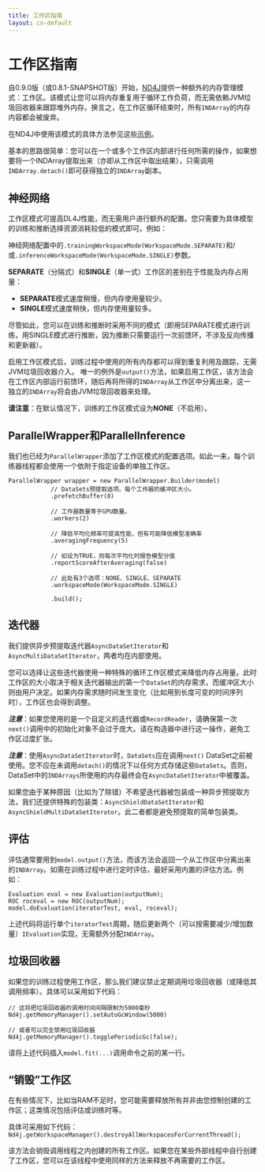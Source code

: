 ```yaml
---
title: 工作区指南
layout: cn-default
---
```


# 工作区指南

自0.9.0版（或0.8.1-SNAPSHOT版）开始，[ND4J](http://nd4j.org/)提供一种额外的内存管理模式：工作区。该模式让您可以将内存重复用于循环工作负荷，而无需依赖JVM垃圾回收器来跟踪堆外内存。换言之，在工作区循环结束时，所有`INDArray`的内存内容都会被废弃。

在ND4J中使用该模式的具体方法参见这些[示例](https://github.com/eclipse/deeplearning4j-examples/blob/58cc1b56515458003fdd7b606f6451aee851b8c3/nd4j-examples/src/main/java/org/nd4j/examples/Nd4jEx15_Workspaces.java)。

基本的思路很简单：您可以在一个或多个工作区内部进行任何所需的操作，如果想要将一个INDArray提取出来（亦即从工作区中取出结果），只需调用`INDArray.detach()`即可获得独立的`INDArray`副本。

## 神经网络

工作区模式可提高DL4J性能，而无需用户进行额外的配置。您只需要为具体模型的训练和推断选择资源消耗较低的模式即可。例如：

神经网络配置中的`.trainingWorkspaceMode(WorkspaceMode.SEPARATE)`和/或`.inferenceWorkspaceMode(WorkspaceMode.SINGLE)`参数。 

**SEPARATE**（分隔式）和**SINGLE**（单一式）工作区的差别在于性能及内存占用量：

* **SEPARATE**模式速度稍慢，但内存使用量较少。
* **SINGLE**模式速度稍快，但内存使用量较多。

尽管如此，您可以在训练和推断时采用不同的模式（即用SEPARATE模式进行训练，用SINGLE模式进行推断，因为推断只需要运行一次前馈环，不涉及反向传播和更新器）。

启用工作区模式后，训练过程中使用的所有内存都可以得到重复利用及跟踪，无需JVM垃圾回收器介入。
唯一的例外是`output()`方法，如果启用工作区，该方法会在工作区内部运行前馈环，随后再将所得的`INDArray`从工作区中分离出来，这一独立的`INDArray`将会由JVM垃圾回收器来处理。

**请注意**：在默认情况下，训练的工作区模式设为**NONE**（不启用）。

## ParallelWrapper和ParallelInference

我们也已经为`ParallelWrapper`添加了工作区模式的配置选项。如此一来，每个训练器线程都会使用一个依附于指定设备的单独工作区。


```
ParallelWrapper wrapper = new ParallelWrapper.Builder(model)
            // DataSets预提取选项。每个工作器的缓冲区大小。
            .prefetchBuffer(8)

            // 工作器数量等于GPU数量。
            .workers(2)

            // 降低平均化频率可提高性能，但有可能降低模型准确率
            .averagingFrequency(5)

            // 如设为TRUE，则每次平均化时报告模型分值
            .reportScoreAfterAveraging(false)

            // 此处有3个选项：NONE、SINGLE、SEPARATE
            .workspaceMode(WorkspaceMode.SINGLE)

            .build();
```

## 迭代器

我们提供异步预提取迭代器`AsyncDataSetIterator`和`AsyncMultiDataSetIterator`，两者均在内部使用。 

您可以选择让这些迭代器使用一种特殊的循环工作区模式来降低内存占用量。此时工作区的大小取决于相关迭代器输出的第一个`DataSet`的内存需求，而缓冲区大小则由用户决定。如果内存需求随时间发生变化（比如用到长度可变的时间序列时），工作区也会得到调整。

***注意***：如果您使用的是一个自定义的迭代器或`RecordReader`，请确保第一次`next()`调用中的初始化对象不会过于庞大。请在构造器中进行这一操作，避免工作区过度扩张。

***注意***：使用`AsyncDataSetIterator`时，`DataSets`应在调用`next()` DataSet之前被使用。您不应在未调用`detach()`的情况下以任何方式存储这些`DataSets`。否则，DataSet中的`INDArrays`所使用的内存最终会在`AsyncDataSetIterator`中被覆盖。

如果您由于某种原因（比如为了除错）不希望迭代器被包装成一种异步预提取方法，我们还提供特殊的包装类：`AsyncShieldDataSetIterator`和`AsyncShieldMultiDataSetIterator`。此二者都是避免预提取的简单包装类。

## 评估

评估通常要用到`model.output()`方法，而该方法会返回一个从工作区中分离出来的`INDArray`。如需在训练过程中进行定时评估，最好采用内置的评估方法。例如：

```
Evaluation eval = new Evaluation(outputNum);
ROC roceval = new ROC(outputNum);
model.doEvaluation(iteratorTest, eval, roceval);
```

上述代码将运行单个`iteratorTest`周期，随后更新两个（可以按需要减少/增加数量）`IEvaluation`实现，无需额外分配`INDArray`。 

## 垃圾回收器

如果您的训练过程使用工作区，那么我们建议禁止定期调用垃圾回收器（或降低其调用频率）。具体可以采用如下代码：

```
// 这将把垃圾回收器的调用时间间隔限制为5000毫秒
Nd4j.getMemoryManager().setAutoGcWindow(5000)

// 或者可以完全禁用垃圾回收器
Nd4j.getMemoryManager().togglePeriodicGc(false);
```

请将上述代码插入`model.fit(...)`调用命令之前的某一行。

## “销毁”工作区

在有些情况下，比如当RAM不足时，您可能需要释放所有并非由您控制创建的工作区；这类情况包括评估或训练时等。

具体可采用如下代码：`Nd4j.getWorkspaceManager().destroyAllWorkspacesForCurrentThread();`

该方法会销毁调用线程之内创建的所有工作区。如果您在某些外部线程中自行创建了工作区，您可以在该线程中使用同样的方法来释放不再需要的工作区。
